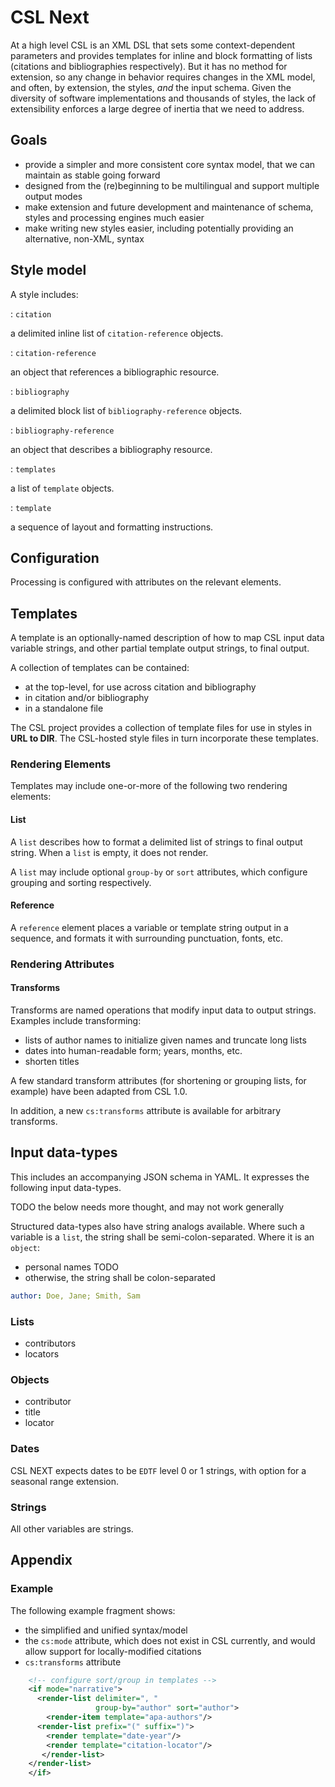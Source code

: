 
# CSL Next

At a high level CSL is an XML DSL that sets some context-dependent parameters and provides templates for inline and block formatting of lists (citations and bibliographies respectively).
But it has no method for extension, so any change in behavior requires changes in the XML model, and often, by extension, the styles, _and_ the input schema.
Given the diversity of software implementations and thousands of styles, the lack of extensibility enforces a large degree of inertia that we need to address.

## Goals

- provide a simpler and more consistent core syntax model, that we can maintain as stable going forward
- designed from the (re)beginning to be multilingual and support multiple output modes
- make extension and future development and maintenance of schema, styles and processing engines much easier
- make writing new styles easier, including potentially providing an alternative, non-XML, syntax

## Style model

A style includes:

: `citation`

a delimited inline list of `citation-reference` objects.

: `citation-reference`

an object that references a bibliographic resource.

: `bibliography`

a delimited block list of `bibliography-reference` objects.

: `bibliography-reference`

an object that describes a bibliography resource.

: `templates`

a list of `template` objects.

: `template`

a sequence of layout and formatting instructions.

## Configuration

Processing is configured with attributes on the relevant elements.

## Templates

A template is an optionally-named description of how to map CSL input data variable strings, and other partial template output strings, to final output.

A collection of templates can be contained:

- at the top-level, for use across citation and bibliography
- in citation and/or bibliography
- in a standalone file

The CSL project provides a collection of template files for use in styles in **URL to DIR**. 
The CSL-hosted style files in turn incorporate these templates.

### Rendering Elements

Templates may include one-or-more of the following two rendering elements:

#### List

A `list` describes how to format a delimited list of strings to final output string.
When a `list` is empty, it does not render.

A `list` may include optional `group-by` or `sort` attributes, which configure grouping and sorting respectively.

#### Reference

A `reference` element places a variable or template string output in a sequence, and formats it with surrounding punctuation, fonts, etc.

### Rendering Attributes

#### Transforms

Transforms are named operations that modify input data to output strings. 
Examples include transforming:

- lists of author names to initialize given names and truncate long lists
- dates into human-readable form; years, months, etc.
- shorten titles

A few standard transform attributes (for shortening or grouping lists, for example) have been adapted from CSL 1.0.

In addition, a new `cs:transforms` attribute is available for arbitrary transforms.

## Input data-types

This includes an accompanying JSON schema in YAML.
It expresses the following input data-types.

TODO the below needs more thought, and may not work generally

Structured data-types also have string analogs available. 
Where such a variable is a `list`, the string shall be semi-colon-separated.
Where it is an `object`:

 - personal names TODO
 - otherwise, the string shall be colon-separated
 
```yaml
author: Doe, Jane; Smith, Sam
```

### Lists

- contributors
- locators

### Objects

- contributor
- title
- locator

### Dates

CSL NEXT expects dates to be `EDTF` level 0 or 1 strings, with option for a seasonal range extension.

### Strings

All other variables are strings.

## Appendix

### Example

The following example fragment shows:

- the simplified and unified syntax/model
- the `cs:mode` attribute, which does not exist in CSL currently, and would allow support for locally-modified citations
- `cs:transforms` attribute

```xml
    <!-- configure sort/group in templates -->
    <if mode="narrative">
      <render-list delimiter=", "
                   group-by="author" sort="author">
        <render-item template="apa-authors"/>
      <render-list prefix="(" suffix=")">
        <render template="date-year"/>
        <render template="citation-locator"/>
       </render-list>
    </render-list>
    </if>
```
